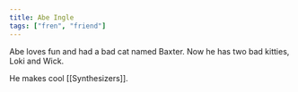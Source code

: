 ```yaml
---
title: Abe Ingle
tags: ["fren", "friend"]
---
```


Abe loves fun and had a bad cat named Baxter. Now he has two bad kitties, Loki and Wick.

He makes cool [[Synthesizers]].